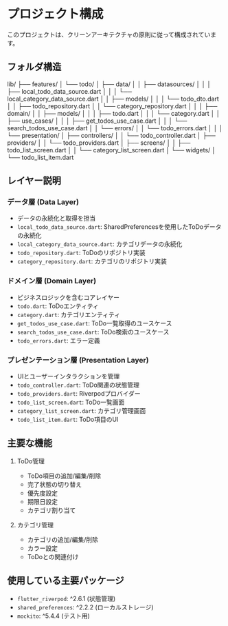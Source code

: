 # プロジェクト構成

このプロジェクトは、クリーンアーキテクチャの原則に従って構成されています。

## フォルダ構造 
lib/
├── features/
│ └── todo/
│ ├── data/
│ │ ├── datasources/
│ │ │ ├── local_todo_data_source.dart
│ │ │ └── local_category_data_source.dart
│ │ ├── models/
│ │ │ └── todo_dto.dart
│ │ ├── todo_repository.dart
│ │ └── category_repository.dart
│ │
│ ├── domain/
│ │ ├── models/
│ │ │ ├── todo.dart
│ │ │ └── category.dart
│ │ ├── use_cases/
│ │ │ ├── get_todos_use_case.dart
│ │ │ └── search_todos_use_case.dart
│ │ └── errors/
│ │ └── todo_errors.dart
│ │
│ └── presentation/
│ ├── controllers/
│ │ └── todo_controller.dart
│ ├── providers/
│ │ └── todo_providers.dart
│ ├── screens/
│ │ ├── todo_list_screen.dart
│ │ └── category_list_screen.dart
│ └── widgets/
│ └── todo_list_item.dart

## レイヤー説明

### データ層 (Data Layer)
- データの永続化と取得を担当
- `local_todo_data_source.dart`: SharedPreferencesを使用したToDoデータの永続化
- `local_category_data_source.dart`: カテゴリデータの永続化
- `todo_repository.dart`: ToDoのリポジトリ実装
- `category_repository.dart`: カテゴリのリポジトリ実装

### ドメイン層 (Domain Layer)
- ビジネスロジックを含むコアレイヤー
- `todo.dart`: ToDoエンティティ
- `category.dart`: カテゴリエンティティ
- `get_todos_use_case.dart`: ToDo一覧取得のユースケース
- `search_todos_use_case.dart`: ToDo検索のユースケース
- `todo_errors.dart`: エラー定義

### プレゼンテーション層 (Presentation Layer)
- UIとユーザーインタラクションを管理
- `todo_controller.dart`: ToDo関連の状態管理
- `todo_providers.dart`: Riverpodプロバイダー
- `todo_list_screen.dart`: ToDo一覧画面
- `category_list_screen.dart`: カテゴリ管理画面
- `todo_list_item.dart`: ToDo項目のUI

## 主要な機能

1. ToDo管理
   - ToDo項目の追加/編集/削除
   - 完了状態の切り替え
   - 優先度設定
   - 期限日設定
   - カテゴリ割り当て

2. カテゴリ管理
   - カテゴリの追加/編集/削除
   - カラー設定
   - ToDoとの関連付け

## 使用している主要パッケージ

- `flutter_riverpod`: ^2.6.1 (状態管理)
- `shared_preferences`: ^2.2.2 (ローカルストレージ)
- `mockito`: ^5.4.4 (テスト用)